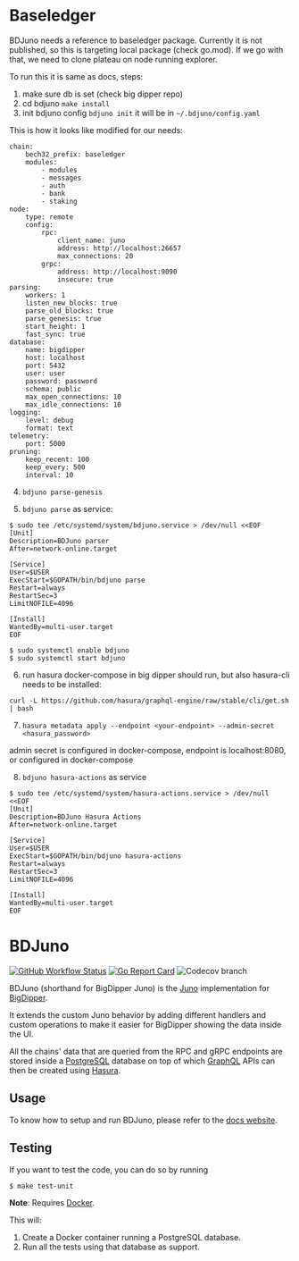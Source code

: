 # Baseledger

BDJuno needs a reference to baseledger package. Currently it is not published, so this is targeting local package (check go.mod).
If we go with that, we need to clone plateau on node running explorer.

To run this it is same as docs, steps:

1. make sure db is set (check big dipper repo)
2. cd bdjuno `make install`
3. init bdjuno config `bdjuno init` it will be in `~/.bdjuno/config.yaml`

This is how it looks like modified for our needs:

```
chain:
    bech32_prefix: baseledger
    modules: 
        - modules
        - messages
        - auth
        - bank
        - staking
node:
    type: remote
    config:
        rpc:
            client_name: juno
            address: http://localhost:26657
            max_connections: 20
        grpc:
            address: http://localhost:9090
            insecure: true
parsing:
    workers: 1
    listen_new_blocks: true
    parse_old_blocks: true
    parse_genesis: true
    start_height: 1
    fast_sync: true
database:
    name: bigdipper
    host: localhost
    port: 5432
    user: user
    password: password
    schema: public
    max_open_connections: 10
    max_idle_connections: 10
logging:
    level: debug
    format: text
telemetry:
    port: 5000
pruning:
    keep_recent: 100
    keep_every: 500
    interval: 10

```

4. `bdjuno parse-genesis`

5. `bdjuno parse` as service:

```
$ sudo tee /etc/systemd/system/bdjuno.service > /dev/null <<EOF
[Unit]
Description=BDJuno parser
After=network-online.target

[Service]
User=$USER
ExecStart=$GOPATH/bin/bdjuno parse
Restart=always
RestartSec=3
LimitNOFILE=4096

[Install]
WantedBy=multi-user.target
EOF

$ sudo systemctl enable bdjuno
$ sudo systemctl start bdjuno

```

6. run hasura
docker-compose in big dipper should run, but also hasura-cli needs to be installed:

`curl -L https://github.com/hasura/graphql-engine/raw/stable/cli/get.sh | bash`

7. `hasura metadata apply --endpoint <your-endpoint> --admin-secret <hasura_password>`

admin secret is configured in docker-compose, endpoint is localhost:8080, or configured in docker-compose

8. `bdjuno hasura-actions` as service

```
$ sudo tee /etc/systemd/system/hasura-actions.service > /dev/null <<EOF
[Unit]
Description=BDJuno Hasura Actions
After=network-online.target

[Service]
User=$USER
ExecStart=$GOPATH/bin/bdjuno hasura-actions
Restart=always
RestartSec=3
LimitNOFILE=4096

[Install]
WantedBy=multi-user.target
EOF

```
   

# BDJuno
[![GitHub Workflow Status](https://img.shields.io/github/workflow/status/forbole/bdjuno/Tests)](https://github.com/forbole/bdjuno/actions?query=workflow%3ATests)
[![Go Report Card](https://goreportcard.com/badge/github.com/forbole/bdjuno)](https://goreportcard.com/report/github.com/forbole/bdjuno)
![Codecov branch](https://img.shields.io/codecov/c/github/forbole/bdjuno/cosmos/v0.40.x)

BDJuno (shorthand for BigDipper Juno) is the [Juno](https://github.com/forbole/juno) implementation
for [BigDipper](https://github.com/forbole/big-dipper).

It extends the custom Juno behavior by adding different handlers and custom operations to make it easier for BigDipper
showing the data inside the UI.

All the chains' data that are queried from the RPC and gRPC endpoints are stored inside
a [PostgreSQL](https://www.postgresql.org/) database on top of which [GraphQL](https://graphql.org/) APIs can then be
created using [Hasura](https://hasura.io/).

## Usage
To know how to setup and run BDJuno, please refer to
the [docs website](https://docs.bigdipper.live/cosmos-based/parser/overview/).

## Testing
If you want to test the code, you can do so by running

```shell
$ make test-unit
```

**Note**: Requires [Docker](https://docker.com).

This will:
1. Create a Docker container running a PostgreSQL database.
2. Run all the tests using that database as support.


